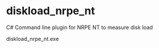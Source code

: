 # diskload_nrpe_nt
C# Command line plugin for NRPE NT to measure disk load

diskload_nrpe_nt.exe <warning iops level> <critical iops level>
